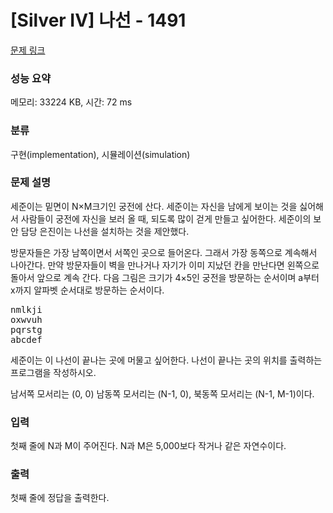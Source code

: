 # [Silver IV] 나선 - 1491 

[문제 링크](https://www.acmicpc.net/problem/1491) 

### 성능 요약

메모리: 33224 KB, 시간: 72 ms

### 분류

구현(implementation), 시뮬레이션(simulation)

### 문제 설명

<p>세준이는 밑면이 N×M크기인 궁전에 산다. 세준이는 자신을 남에게 보이는 것을 싫어해서 사람들이 궁전에 자신을 보러 올 때, 되도록 많이 걷게 만들고 싶어한다. 세준이의 보안 담당 은진이는 나선을 설치하는 것을 제안했다.</p>

<p>방문자들은 가장 남쪽이면서 서쪽인 곳으로 들어온다. 그래서 가장 동쪽으로 계속해서 나아간다. 만약 방문자들이 벽을 만나거나 자기가 이미 지났던 칸을 만난다면 왼쪽으로 돌아서 앞으로 계속 간다. 다음 그림은 크기가 4×5인 궁전을 방문하는 순서이며 a부터 x까지 알파벳 순서대로 방문하는 순서이다.</p>

<pre>nmlkji
oxwvuh
pqrstg
abcdef</pre>

<p>세준이는 이 나선이 끝나는 곳에 머물고 싶어한다. 나선이 끝나는 곳의 위치를 출력하는 프로그램을 작성하시오.</p>

<p>남서쪽 모서리는 (0, 0) 남동쪽 모서리는 (N-1, 0), 북동쪽 모서리는 (N-1, M-1)이다.</p>

### 입력 

 <p>첫째 줄에 N과 M이 주어진다. N과 M은 5,000보다 작거나 같은 자연수이다.</p>

### 출력 

 <p>첫째 줄에 정답을 출력한다.</p>

